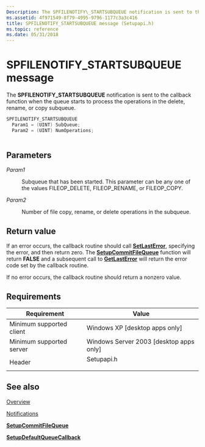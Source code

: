 ```yaml
---
Description: The SPFILENOTIFY\_STARTSUBQUEUE notification is sent to the callback function when the queue starts to process the operations in the delete, rename, or copy subqueue.
ms.assetid: 4f971549-8f79-4995-9796-1177c3a3c416
title: SPFILENOTIFY_STARTSUBQUEUE message (Setupapi.h)
ms.topic: reference
ms.date: 05/31/2018
---
```


# SPFILENOTIFY\_STARTSUBQUEUE message

The **SPFILENOTIFY\_STARTSUBQUEUE** notification is sent to the callback function when the queue starts to process the operations in the delete, rename, or copy subqueue.


```C++
SPFILENOTIFY_STARTSUBQUEUE
  Param1 = (UINT) SubQueue;
  Param2 = (UINT) NumOperations;
            
```



## Parameters

<dl> <dt>

*Param1* 
</dt> <dd>

Subqueue that has been started. This parameter can be any one of the values FILEOP\_DELETE, FILEOP\_RENAME, or FILEOP\_COPY.

</dd> <dt>

*Param2* 
</dt> <dd>

Number of file copy, rename, or delete operations in the subqueue.

</dd> </dl>

## Return value

If an error occurs, the callback routine should call [**SetLastError**](/windows/desktop/api/errhandlingapi/nf-errhandlingapi-setlasterror), specifying the error, and then return zero. The [**SetupCommitFileQueue**](/windows/desktop/api/Setupapi/nf-setupapi-setupcommitfilequeuea) function will return **FALSE** and a subsequent call to [**GetLastError**](/windows/desktop/api/errhandlingapi/nf-errhandlingapi-getlasterror) will return the error code set by the callback routine.

If no error occurs, the callback routine should return a nonzero value.

## Requirements



| Requirement | Value |
|-------------------------------------|---------------------------------------------------------------------------------------|
| Minimum supported client<br/> | Windows XP \[desktop apps only\]<br/>                                           |
| Minimum supported server<br/> | Windows Server 2003 \[desktop apps only\]<br/>                                  |
| Header<br/>                   | <dl> <dt>Setupapi.h</dt> </dl> |



## See also

<dl> <dt>

[Overview](overview.md)
</dt> <dt>

[Notifications](notifications.md)
</dt> <dt>

[**SetupCommitFileQueue**](/windows/desktop/api/Setupapi/nf-setupapi-setupcommitfilequeuea)
</dt> <dt>

[**SetupDefaultQueueCallback**](/windows/desktop/api/Setupapi/nf-setupapi-setupdefaultqueuecallbacka)
</dt> </dl>

 

